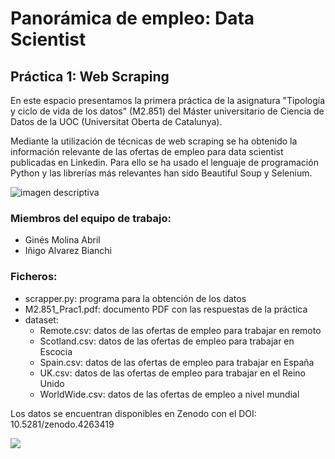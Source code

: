 # Panorámica de empleo: Data Scientist


## Práctica 1: Web Scraping

En este espacio presentamos la primera práctica de la asignatura "Tipología y ciclo de vida de los datos" (M2.851) del Máster universitario de Ciencia de Datos de la UOC (Universitat Oberta de Catalunya). 

Mediante la utilización de técnicas de web scraping se ha obtenido la información relevante de las ofertas de empleo para data scientist publicadas en Linkedin. Para ello se ha usado el lenguaje de programación Python y las librerías más relevantes han sido Beautiful Soup y Selenium.

![imagen descriptiva](https://i.imgur.com/TjdhPWw.png)

### Miembros del equipo de trabajo:

- Ginés Molina Abril
- Iñigo Alvarez Bianchi


### Ficheros:

* scrapper.py: programa para la obtención de los datos
* M2.851_Prac1.pdf: documento PDF con las respuestas de la práctica
* dataset: 
    - Remote.csv: datos de las ofertas de empleo para trabajar en remoto
    - Scotland.csv: datos de las ofertas de empleo para trabajar en Escocia
    - Spain.csv: datos de las ofertas de empleo para trabajar en España
    - UK.csv: datos de las ofertas de empleo para trabajar en el Reino Unido
    - WorldWide.csv: datos de las ofertas de empleo a nivel mundial
    
Los datos se encuentran disponibles en Zenodo con el DOI: 10.5281/zenodo.4263419

[![](https://i.imgur.com/aujYSPA.png?1)](https://zenodo.org/record/4263419)
